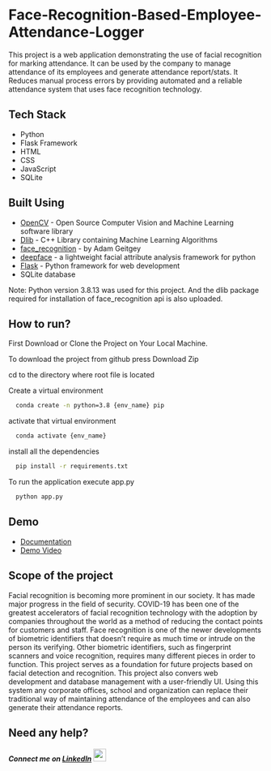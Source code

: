 # Face-Recognition-Based-Employee-Attendance-Logger

This project is a web application demonstrating the use of facial recognition for marking attendance. It can be used by the company to manage attendance of its employees and generate attendance report/stats. It Reduces manual process errors by providing automated and a reliable attendance system that uses face recognition technology.

## Tech Stack
- Python
- Flask Framework
- HTML
- CSS
- JavaScript
- SQLite

## Built Using

 - [OpenCV](https://github.com/davisking/dlib) - Open Source Computer Vision and Machine Learning software library
 - [Dlib](https://github.com/davisking/dlib) - C++ Library containing Machine Learning Algorithms
 - [face_recognition](https://github.com/ageitgey/face_recognition) - by Adam Geitgey
 - [deepface](https://github.com/davisking/dlib) - a lightweight facial attribute analysis framework for python
 - [Flask](https://github.com/davisking/dlib) - Python framework for web development
 - SQLite database

Note: Python version 3.8.13 was used for this project. And the dlib package required for installation of face_recognition api is also uploaded.


## How to run?

First Download or Clone the Project on Your Local Machine.

To download the project from github press Download Zip

cd to the directory where root file is located

Create a virtual environment
```bash
  conda create -n python=3.8 {env_name} pip
```
activate that virtual environment
```bash
  conda activate {env_name}
```
install all the dependencies
```bash
  pip install -r requirements.txt
```
To run the application execute app.py    
```bash
  python app.py
```

## Demo

* [Documentation](https://drive.google.com/file/d/1Plv6hl9J_NYnsVLFQqnaSEAFlhZNucZU/view?usp=sharing)
* [Demo Video](https://youtu.be/pRTdgs3u42M)

## Scope of the project 

Facial recognition is becoming more prominent in our society. It has made major progress in the field of security. COVID-19 has been one of the greatest accelerators of facial recognition technology with the adoption by companies throughout the world as a method of reducing the contact points for customers and staff.  Face recognition is one of the newer developments of biometric identifiers that doesn’t require as much time or intrude on the person its verifying. Other biometric identifiers, such as fingerprint scanners and voice recognition, requires many different pieces in order to function. This project serves as a foundation for future projects based on facial detection and recognition. This project also convers web development and database management with a user-friendly UI. Using this system any corporate offices, school and organization can replace their traditional way of maintaining attendance of the employees and can also generate their attendance reports. 

## Need any help?
##### Connect me on [LinkedIn](https://www.linkedin.com/in/manisha-varshney-914646191/)  <img src="https://cdn.iconscout.com/icon/free/png-256/linkedin-162-498418.png" width="25"> 
